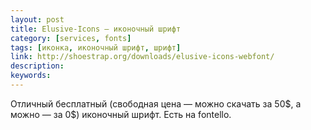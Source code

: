 ```yaml
---
layout: post
title: Elusive-Icons — иконочный шрифт
category: [services, fonts]
tags: [иконка, иконочный шрифт, шрифт]
link: http://shoestrap.org/downloads/elusive-icons-webfont/
description:
keywords:
---
```


<p>Отличный бесплатный (свободная цена — можно скачать за 50$, а можно — за 0$) иконочный шрифт. Есть на fontello.</p>
